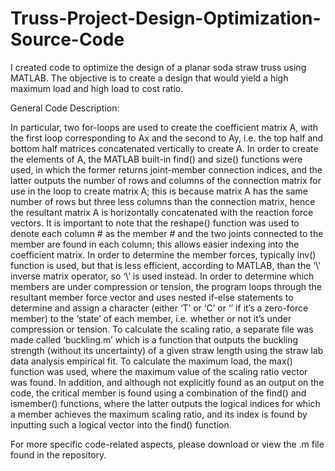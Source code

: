 # Truss-Project-Design-Optimization-Source-Code

I created code to optimize the design of a planar soda straw truss using MATLAB. The objective is to create a design that would yield a high maximum load and high load to cost ratio. 

General Code Description: 

In particular, two for-loops are used to create the coefficient matrix A, with the first loop
corresponding to Ax and the second to Ay, i.e. the top half and bottom half matrices concatenated
vertically to create A. In order to create the elements of A, the MATLAB built-in find() and size()
functions were used, in which the former returns joint-member connection indices, and the latter outputs
the number of rows and columns of the connection matrix for use in the loop to create matrix A; this is
because matrix A has the same number of rows but three less columns than the connection matrix, hence
the resultant matrix A is horizontally concatenated with the reaction force vectors. It is important to note
that the reshape() function was used to denote each column # as the member # and the two joints
connected to the member are found in each column; this allows easier indexing into the coefficient matrix.
In order to determine the member forces, typically inv() function is used, but that is less efficient,
according to MATLAB, than the ‘\’ inverse matrix operator, so ‘\’ is used instead. In order to determine
which members are under compression or tension, the program loops through the resultant member force
vector and uses nested if-else statements to determine and assign a character (either ‘T’ or ‘C’ or ‘’ if it’s
a zero-force member) to the ‘state’ of each member, i.e. whether or not it’s under compression or tension.
To calculate the scaling ratio, a separate file was made called ‘buckling.m’ which is a function that
outputs the buckling strength (without its uncertainty) of a given straw length using the straw lab data
analysis empirical fit. To calculate the maximum load, the max() function was used, where the maximum
value of the scaling ratio vector was found. In addition, and although not explicitly found as an output on
the code, the critical member is found using a combination of the find() and ismember() functions, where
the latter outputs the logical indices for which a member achieves the maximum scaling ratio, and its
index is found by inputting such a logical vector into the find() function.

For more specific code-related aspects, please download or view the .m file found in the repository. 
